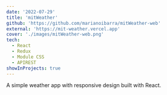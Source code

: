 ```yaml
---
date: '2022-07-29'
title: 'mitWeather'
github: 'https://github.com/marianoibarra/mitWeather-web'
external: 'https://mit-weather.vercel.app'
cover: './images/mitWeather-web.png'
tech:
  - React
  - Redux
  - Module CSS
  - APIREST
showInProjects: true
---
```


A simple weather app with responsive design built with React.